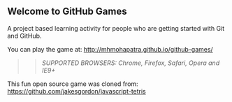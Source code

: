 ## Welcome to GitHub Games

A project based learning activity for people who are getting started with Git and GitHub.

You can play the game at: http://mhmohapatra.github.io/github-games/

>> _*SUPPORTED BROWSERS*: Chrome, Firefox, Safari, Opera and IE9+_

This fun open source game was cloned from: https://github.com/jakesgordon/javascript-tetris
